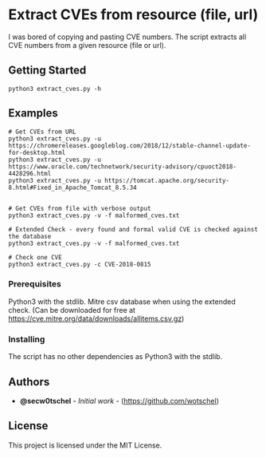 # Extract CVEs from resource (file, url)

I was bored of copying and pasting CVE numbers. 
The script extracts all CVE numbers from a given resource (file or url).

## Getting Started

```
python3 extract_cves.py -h
```

## Examples

```
# Get CVEs from URL
python3 extract_cves.py -u https://chromereleases.googleblog.com/2018/12/stable-channel-update-for-desktop.html
python3 extract_cves.py -u https://www.oracle.com/technetwork/security-advisory/cpuoct2018-4428296.html
python3 extract_cves.py -u https://tomcat.apache.org/security-8.html#Fixed_in_Apache_Tomcat_8.5.34


# Get CVEs from file with verbose output
python3 extract_cves.py -v -f malformed_cves.txt

# Extended Check - every found and formal valid CVE is checked against the database
python3 extract_cves.py -v -f malformed_cves.txt

# Check one CVE
python3 extract_cves.py -c CVE-2018-0815
```

### Prerequisites

Python3 with the stdlib.
Mitre csv database when using the extended check.
(Can be downloaded for free at https://cve.mitre.org/data/downloads/allitems.csv.gz)

### Installing

The script has no other dependencies as Python3 with the stdlib. 

## Authors

* **@secw0tschel** - *Initial work* - (https://github.com/wotschel)

## License

This project is licensed under the MIT License.
